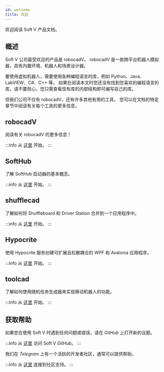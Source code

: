 ```yaml
---
id: welcome
title: 欢迎
---
```


欢迎阅读 Soft V 产品文档。

## 概述 
Soft V 公司最受欢迎的产品是 robocadV。
robocadV 是一款跨平台机器人模拟器，具有内置环境、机器人和场景设计器。  

要使用虚拟机器人，需要使用各种编程语言的库，例如 Python、Java、LabVIEW、C#、C++ 等。
如果在阅读本文时您还没有找到您喜欢的编程语言的库，请不要担心，您只需查看现有库的内部结构即可编写自己的库。  

但我们公司不仅有 robocadV，还有许多其他有用的工具。
您可以在文档的特定章节中阅读有关每个工具的更多信息。  

## robocadV

阅读有关 robocadV 的更多信息！

:::info
从 [这里](get-started) 开始。
:::

<XpfAd/>

## SoftHub

了解 SoftHub 启动器的基本概念。

:::info
从 [这里](basics) 开始。
:::

## shufflecad

了解如何将 Shuffleboard 和 Driver Station 合并到一个应用程序中。

:::info
从 [这里](guides) 开始。
:::

## Hypocrite

使用 Hypocrite 服务创建可扩展且松散耦合的 WPF 和 Avalonia 应用程序。

:::info
从 [这里](concepts) 开始。
:::

## toolcad

了解如何使用随机任务生成器来实现移动机器人的功能。

:::info
从 [这里](get-started/wpf) 开始。
:::

## 获取帮助

如果您在使用 Soft V 时遇到任何问题或错误，请在 _GitHub_ 上打开新的议题。

:::info
从 [这里](https://github.com/Soft-V) 访问 Soft V _GitHub_。
:::

我们在 _Telegram_ 上有一个活跃的开发者社区，通常可以提供帮助。

:::info
从 [这里](community.md) 连接到社区支持。
:::
